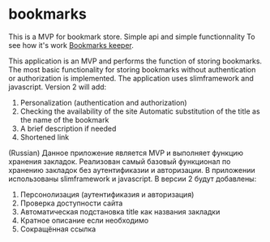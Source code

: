 # bookmarks
This is a MVP for bookmark store. Simple api and simple functionnality
To see how it's work [Bookmarks keeper](http://brown-fox.ru/). 

This application is an MVP and performs the function of storing bookmarks.
The most basic functionality for storing bookmarks without authentication or authorization is implemented.
The application uses slimframework and javascript.
Version 2 will add:
1. Personalization (authentication and authorization)
2. Checking the availability of the site
Automatic substitution of the title as the name of the bookmark
4. A brief description if needed
5. Shortened link

(Russian)
Данное приложение является MVP и выполняет функцию хранения закладок.
Реализован самый базовый функционал по хранению закладок без аутентификазии и авторизации.
В приложении использованы slimframework и javascript.
В версии 2 будут добавлены:
1. Персонолизация (аутентификазия и авторизация)
2. Проверка доступности сайта
3. Автоматическая подстановка title как названия закладки
4. Кратное описание если необходимо
5. Сокращённая ссылка
